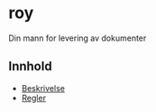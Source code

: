 # roy

Din mann for levering av dokumenter

## Innhold

- [Beskrivelse](docs/description.md)
- [Regler](docs/rules.md)